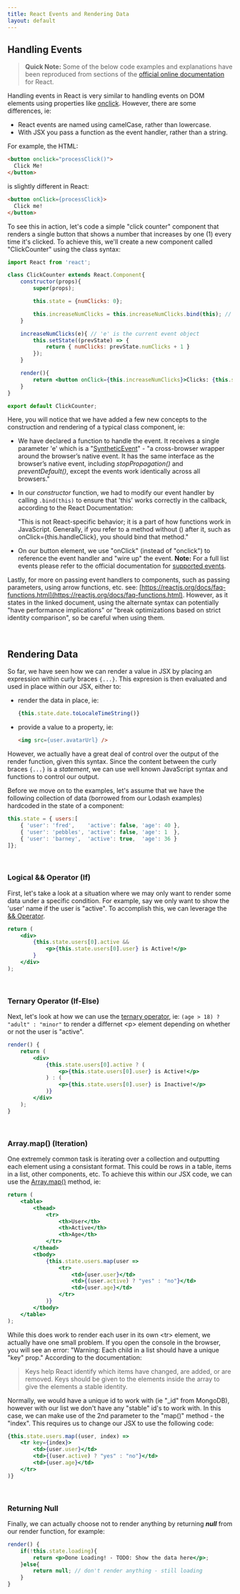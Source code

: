 ```yaml
---
title: React Events and Rendering Data
layout: default
---
```


## Handling Events

> **Quick Note:** Some of the below code examples and explanations have been reproduced from sections of the [official online documentation](https://reactjs.org/docs/getting-started.html) for React. 

Handling events in React is very similar to handling events on DOM elements using properties like [onclick](https://developer.mozilla.org/en-US/docs/Web/API/GlobalEventHandlers/onclick).  However, there are some differences, ie:

* React events are named using camelCase, rather than lowercase.
* With JSX you pass a function as the event handler, rather than a string.

For example, the HTML:

```html
<button onclick="processClick()">
  Click Me!
</button>
``` 

is slightly different in React:

```html
<button onClick={processClick}>
  Click me!
</button>
```

To see this in action, let's code a simple "click counter" component that renders a single button that shows a number that increases by one (1) every time it's clicked.  To achieve this, we'll create a new component called "ClickCounter" using the class syntax:

```jsx
import React from 'react';

class ClickCounter extends React.Component{
    constructor(props){
        super(props);

        this.state = {numClicks: 0};

        this.increaseNumClicks = this.increaseNumClicks.bind(this); // 'this' must be bound to the event handler
    }

    increaseNumClicks(e){ // 'e' is the current event object
        this.setState((prevState) => {
            return { numClicks: prevState.numClicks + 1 }
        });
    }

    render(){
        return <button onClick={this.increaseNumClicks}>Clicks: {this.state.numClicks}</button>
    }
}

export default ClickCounter;
```

Here, you will notice that we have added a few new concepts to the construction and rendering of a typical class component, ie:

* We have declared a function to handle the event.  It receives a single parameter 'e' which is a "[SyntheticEvent](https://reactjs.org/docs/events.html)" - "a cross-browser wrapper around the browser’s native event. It has the same interface as the browser’s native event, including *stopPropagation()* and *preventDefault()*, except the events work identically across all browsers."

* In our *constructor* function, we had to modify our event handler by calling `.bind(this)` to ensure that 'this' works correctly in the callback, according to the React Documentation:
  
  "This is not React-specific behavior; it is a part of how functions work in JavaScript. Generally, if you refer to a method without () after it, such as onClick={this.handleClick}, you should bind that method."

* On our button element, we use "onClick" (instead of "onclick") to reference the event handler and "wire up" the event. **Note:** For a full list events please refer to the official documentation for [supported events](https://reactjs.org/docs/events.html#supported-events).

Lastly, for more on passing event handlers to components, such as passing parameters, using arrow functions, etc. see: [https://reactjs.org/docs/faq-functions.html](https://reactjs.org/docs/faq-functions.html).  However, as it states in the linked document, using the alternate syntax can potentially "have performance implications" or "break optimizations based on strict identity comparison", so be careful when using them. 

<br>

## Rendering Data

So far, we have seen how we can render a value in JSX by placing an expression within curly braces `{...}`.  This expresion is then evaluated and used in place within our JSX, either to:

* render the data in place, ie:

  ```jsx
  {this.state.date.toLocaleTimeString()}
  ```
* provide a value to a property, ie:

  ```html
  <img src={user.avatarUrl} />
  ```

However, we actually have a great deal of control over the output of the render function, given this syntax.  Since the content between the curly braces `{...}` is a *statement*, we can use well known JavaScript syntax and functions to control our output. 

Before we move on to the examples, let's assume that we have the following collection of data (borrowed from our Lodash examples) hardcoded in the state of a component:

```js
this.state = { users:[
    { 'user': 'fred',    'active': false, 'age': 40 },
    { 'user': 'pebbles', 'active': false, 'age': 1  },
    { 'user': 'barney',  'active': true,  'age': 36 }
]};
```

<br>

### Logical && Operator (If)

First, let's take a look at a situation where we may only want to render some data under a specific condition. For example, say we only want to show the 'user' name if the user is "active".  To accomplish this, we can leverage the [&& Operator](https://developer.mozilla.org/en-US/docs/Web/JavaScript/Reference/Operators/Logical_Operators).

```jsx
return (
    <div>
        {this.state.users[0].active &&
            <p>{this.state.users[0].user} is Active!</p>
        }
    </div>
);
```

<br>

### Ternary Operator (If-Else)

Next, let's look at how we can use the [ternary operator](https://developer.mozilla.org/en-US/docs/Web/JavaScript/Reference/Operators/Conditional_Operator), ie: `(age > 18) ? "adult" : "minor"` to render a differnet &lt;p&gt; element depending on whether or not the user is "active".

```jsx
render() {
    return (
        <div>
            {this.state.users[0].active ? (
                <p>{this.state.users[0].user} is Active!</p>
            ) : (
                <p>{this.state.users[0].user} is Inactive!</p>
            )}
        </div>
    );
}
```

<br>

### Array.map() (Iteration)

One extremely common task is iterating over a collection and outputting each element using a consistant format.  This could be rows in a table, items in a list, other components, etc.  To achieve this within our JSX code, we can use the [Array.map()](https://developer.mozilla.org/en-US/docs/Web/JavaScript/Reference/Global_Objects/Array/map) method, ie:

```jsx
return (
    <table>
        <thead>
            <tr>
                <th>User</th>
                <th>Active</th>
                <th>Age</th>
            </tr>
        </thead>
        <tbody>
            {this.state.users.map(user => 
                <tr>
                    <td>{user.user}</td>
                    <td>{(user.active) ? "yes" : "no"}</td>
                    <td>{user.age}</td>
                </tr>
            )}
        </tbody>
    </table>
);
```

While this does work to render each user in its own &lt;tr&gt; element, we actually have one small problem.  If you open the console in the browser, you will see an error: "Warning: Each child in a list should have a unique "key" prop."  According to the documentation:

>Keys help React identify which items have changed, are added, or are removed. Keys should be given to the elements inside the array to give the elements a stable identity.

Normally, we would have a unique id to work with (ie "_id" from MongoDB), however with our list we don't have any "stable" id's to work with.  In this case, we can make use of the 2nd parameter to the "map()" method - the "index".  This requires us to change our JSX to use the following code:

```jsx
{this.state.users.map((user, index) => 
    <tr key={index}>
        <td>{user.user}</td>
        <td>{(user.active) ? "yes" : "no"}</td>
        <td>{user.age}</td>
    </tr>
)}
```

<br>

### Returning Null

Finally, we can actually choose not to render anything by returning ***null*** from our render function, for example:

```jsx
render() {
    if(!this.state.loading){
        return <p>Done Loading! - TODO: Show the data here</p>;
    }else{
        return null; // don't render anything - still loading
    }
}
```


